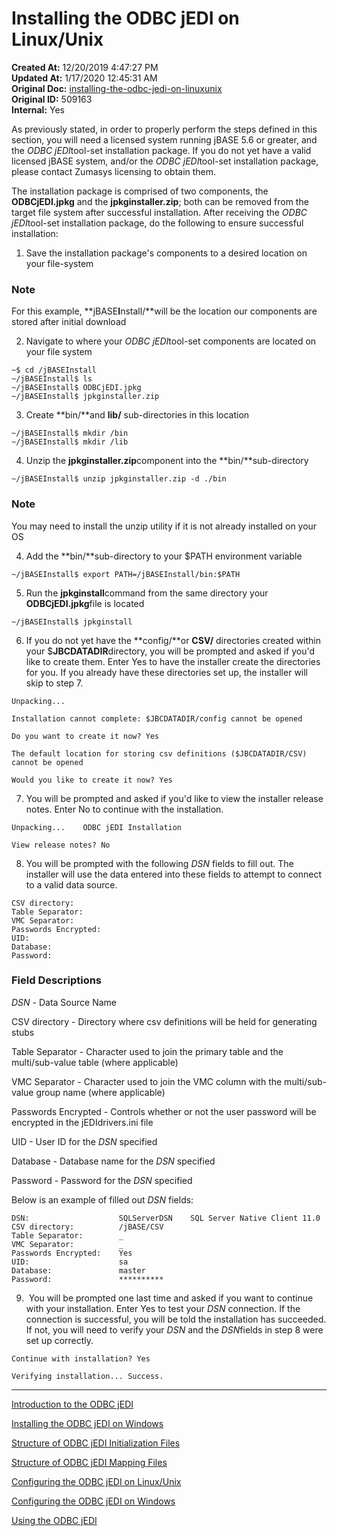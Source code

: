 # Installing the ODBC jEDI on Linux/Unix

**Created At:** 12/20/2019 4:47:27 PM  
**Updated At:** 1/17/2020 12:45:31 AM  
**Original Doc:** [installing-the-odbc-jedi-on-linuxunix](https://docs.jbase.com/installing-the-odbc-jedi-on-linuxunix)  
**Original ID:** 509163  
**Internal:** Yes  


As previously stated, in order to properly perform the steps defined in this section, you will need a licensed system running jBASE 5.6 or greater, and the *ODBC* *jEDI*tool-set installation package. If you do not yet have a valid licensed jBASE system, and/or the *ODBC* *jEDI*tool-set installation package, please contact Zumasys licensing to obtain them.

The installation package is comprised of two components, the **ODBCjEDI.jpkg** and the **jpkginstaller.zip**; both can be removed from the target file system after successful installation. After receiving the *ODBC* *jEDI*tool-set installation package, do the following to ensure successful installation:

1. Save the installation package's components to a desired location on your file-system

### Note

For this example, **jBASE****I****nstall/**will be the location our components are stored after initial download

2. Navigate to where your *ODBC* *jEDI*tool-set components are located on your file system

```
~$ cd /jBASEInstall
~/jBASEInstall$ ls
~/jBASEInstall$ ODBCjEDI.jpkg
~/jBASEInstall$ jpkginstaller.zip
```

3. Create **bin/**and **lib/** sub-directories in this location

```
~/jBASEInstall$ mkdir /bin
~/jBASEInstall$ mkdir /lib
```

4. Unzip the **jpkginstaller.zip**component into the **bin/**sub-directory

```
~/jBASEInstall$ unzip jpkginstaller.zip -d ./bin
```

### Note

You may need to install the unzip utility if it is not already installed on your OS

4. Add the **bin/**sub-directory to your $PATH environment variable

```
~/jBASEInstall$ export PATH=/jBASEInstall/bin:$PATH
```

5. Run the **jpkginstall**command from the same directory your **ODBCjEDI.jpkg**file is located

```
~/jBASEInstall$ jpkginstall
```

6. If you do not yet have the **config/**or **CSV/** directories created within your $**JBCDATADIR**directory, you will be prompted and asked if you'd like to create them. Enter Yes to have the installer create the directories for you. If you already have these directories set up, the installer will skip to step 7.

```
Unpacking...

Installation cannot complete: $JBCDATADIR/config cannot be opened

Do you want to create it now? Yes

The default location for storing csv definitions ($JBCDATADIR/CSV) cannot be opened

Would you like to create it now? Yes
```

7. You will be prompted and asked if you'd like to view the installer release notes. Enter No to continue with the installation.

```
Unpacking...    ODBC jEDI Installation

View release notes? No
```

8. You will be prompted with the following *DSN* fields to fill out. The installer will use the data entered into these fields to attempt to connect to a valid data source.

```
CSV directory:
Table Separator:
VMC Separator:
Passwords Encrypted:
UID:
Database:
Password:
```

### Field Descriptions

*DSN* - Data Source Name

CSV directory - Directory where csv definitions will be held for generating stubs

Table Separator - Character used to join the primary table and the multi/sub-value table (where applicable)

VMC Separator - Character used to join the VMC column with the multi/sub-value group name (where applicable)

Passwords Encrypted - Controls whether or not the user password will be encrypted in the jEDIdrivers.ini file

UID - User ID for the *DSN* specified

Database - Database name for the *DSN* specified

Password - Password for the *DSN* specified

Below is an example of filled out *DSN* fields:

```
DSN:                    SQLServerDSN    SQL Server Native Client 11.0
CSV directory:          /jBASE/CSV  
Table Separator:        _
VMC Separator:          _  
Passwords Encrypted:    Yes
UID:                    sa
Database:               master 
Password:               ********** 
```

9.  You will be prompted one last time and asked if you want to continue with your installation. Enter Yes to test your *DSN* connection. If the connection is successful, you will be told the installation has succeeded. If not, you will need to verify your *DSN* and the *DSN*fields in step 8 were set up correctly.

```
Continue with installation? Yes

Verifying installation... Success.
```

----------------------------------------------------------------------------------------------------------------------------

[Introduction to the ODBC jEDI](./../introduction-to-the-odbc-jedi)

[Installing the ODBC jEDI on Windows](./../installing-the-odbc-jedi-on-windows)

[Structure of ODBC jEDI Initialization Files](./../structure-of-odbc-jedi-initialization-files)

[Structure of ODBC jEDI Mapping Files](./../structure-of-odbc-jedi-mapping-files)

[Configuring the ODBC jEDI on Linux/Unix](./../configuring-the-odbc-jedi-on-linux&unix)

[Configuring the ODBC jEDI on Windows](./../configuring-the-odbc-jedi-on-windows)

[Using the ODBC jEDI](./../using-the-odbc-jedi)
